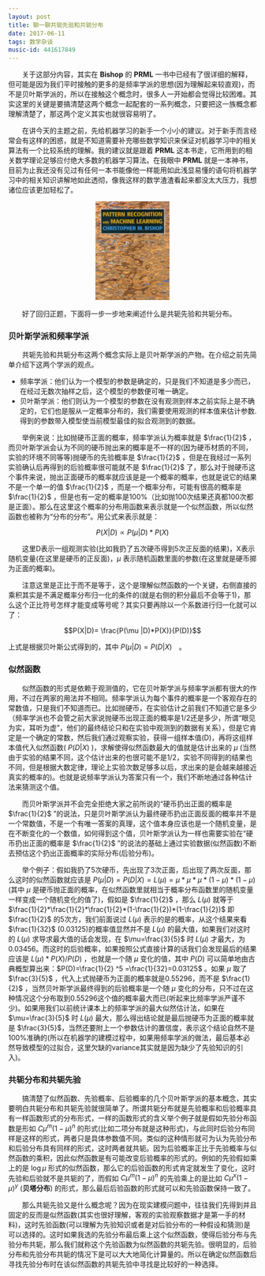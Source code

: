 ```yaml
---
layout: post
title: 聊一聊共轭先验和共轭分布
date: 2017-06-11
tags: 数学杂谈
music-id: 441617849
---
```


　　关于这部分内容，其实在 **Bishop** 的 **PRML** 一书中已经有了很详细的解释，但可能是因为我们平时接触的更多的是频率学派的思想(因为理解起来较直观)，而不是贝叶斯学派的，所以在接触这个概念时，很多人一开始都会觉得比较困难。其实这里的关键是要搞清楚这两个概念一起配套的一系列概念，只要把这一族概念都理解清楚了，那这两个定义其实也就很容易明了。

　　在讲今天的主题之前，先给机器学习的新手一个小小的建议。对于新手而言经常会有这样的困惑，就是不知道需要补充哪些数学知识来保证对机器学习中的相关算法有一个比较系统的理解。我的建议就是跟着 **PRML** 这本书走，它所用到的相关数学理论足够应付绝大多数的机器学习算法。在我眼中 **PRML** 就是一本神书，目前为止我还没有见过有任何一本书能像他一样能用如此浅显易懂的语句将机器学习中的相关知识讲解地如此透彻，像我这样的数学渣渣看起来都没太大压力，我想诸位应该更加轻松了。

<div align="center">
  <img src="/images/posts/conjugacy/prml.png" height="200" width="150">
</div>

　　好了回归正题，下面将一步一步地来阐述什么是共轭先验和共轭分布。

### 贝叶斯学派和频率学派
　　共轭先验和共轭分布这两个概念实际上是贝叶斯学派的产物。在介绍之前先简单介绍下这两个学派的观点。

- 频率学派：他们认为一个模型的参数是确定的，只是我们不知道是多少而已，在经过无数次抽样之后，这个模型的参数便可唯一确定。
- 贝叶斯学派：他们则认为一个模型的参数在没有观测到样本之前实际上是不确定的，它们也是服从一定概率分布的，我们需要使用观测的样本值来估计参数. 得到的参数带入模型使当前模型最佳的拟合观测到的数据。

　　举例来说：比如抛硬币正面的概率，频率学派认为概率就是 $\frac{1}{2}$ ，而贝叶斯学派会认为不同的硬币抛出来的概率是不一样的(因为硬币材质的不同，实验的环境不同等等)抛硬币的先验概率是 $\frac{1}{2}$ ，但是在我经过一系列实验确认后再得到的后验概率很可能就不是 $\frac{1}{2}$ 了，那么对于抛硬币这个事件来说，抛出正面硬币的概率就应该是是一个概率的概率，也就是说它的结果不是一个单一的值 $\frac{1}{2}$ ，而是一个概率分布，可能有很高的概率是 $\frac{1}{2}$ ，但是也有一定的概率是100%（比如抛100次结果还真都100次都是正面）。那么在这里这个概率的分布用函数来表示就是一个似然函数，所以似然函数也被称为“分布的分布”。用公式来表示就是：

$$P(X|D) \propto P(\mu |D)*P(X)$$

　　这里D表示一组观测实验(比如我扔了五次硬币得到5次正反面的结果)，X表示随机变量(在这里是硬币的正反面)，$\mu$ 表示随机函数里面的参数(在这里就是硬币掷为正面的概率)。

　　注意这里是正比于而不是等于，这个是理解似然函数的一个关键，右侧直接的乘积其实是不满足概率分布归一化的条件的(就是右侧的积分最后不会等于1)，那么这个正比符号怎样才能变成等号呢？其实只要再除以一个系数进行归一化就可以了：

$$P(X|D)= \frac{P(\mu |D)*P(X)}{P(D)}$$

上式是根据贝叶斯公式得到的，其中 $P(\mu|D)=P(D|X)$　。


### 似然函数
　　似然函数的形式是依赖于观测值的，它在贝叶斯学派与频率学派都有很大的作用，不过在两家的用法并不相同。频率学派认为每个事件的概率是一个客观存在的常数值，只是我们不知道而已。比如抛硬币，在实验估计之前我们不知道它是多少（频率学派也不会管之前大家说抛硬币出现正面的概率是1/2还是多少，所谓“眼见为实，耳听为虚”，他们的最终结论只和在实验中观测到的数据有关系），但是它肯定是一个确定的常数，然后我们通过观察实验，获得一组样本值(D)，再将这组样本值代入似然函数( $P(D|X)$ )，求解使得似然函数最大的值就是估计出来的 $\mu$ (当然由于实验的结果不同，这个估计出来的也很可能不是1/2，实验不同得到的结果也不同，但是根据大数定律，理论上实验次数足够多以后，求出来的是会越来越接近真实的概率的)。也就是说频率学派认为答案只有一个，我们不断地通过各种估计法来猜测这个值。

　　而贝叶斯学派并不会完全拒绝大家之前所说的“硬币扔出正面的概率是 $\frac{1}{2}$ ”的说法，只是贝叶斯学派认为最终硬币扔出正面反面的概率并不是一个常数值，不是一个有唯一答案的真理，这个值本身应该也是一个随机变量，是在不断变化的一个数值，如何得到这个值，贝叶斯学派认为一样也需要实验在“硬币扔出正面的概率是 $\frac{1}{2}$ ”的说法的基础上通过实验数据(似然函数)不断去预估这个扔出正面概率的实际分布(后验分布)。

　　举个例子：假如我扔了5次硬币，先出现了3次正面，后出现了两次反面，那么这时的似然函数就应该是 $P(\mu|D)= P(D|X) = L(\mu) =\mu*\mu*\mu*(1-\mu)*(1-\mu)$ (其中 $\mu$ 是硬币抛正面的概率，在似然函数里就相当于概率分布函数里的随机变量一样变成一个随机变化的值了)，假如是 $\frac{1}{2}$ ，那么 $L(\mu)$ 就等于 $\frac{1}{2}*\frac{1}{2}*\frac{1}{2}*(1-\frac{1}{2})*(1-\frac{1}{2})$ 即 $\frac{1}{2}$ 的5次方，我们前面说过 $L(\mu)$ 表示的是的概率，从这个结果来看 $\frac{1}{32}$ (0.03125)的概率值显然并不是 $L(\mu)$ 的最大值，如果我们对这时的 $L(\mu)$ 求导求最大值的话会发现，在 $\mu=\frac{3}{5}$ 时 $L(\mu)$ 才最大，为0.03456。而这时的后验概率，如果按照公式直接计算的话我们会发现最后的结果应该是 $L(\mu)*P(X)/P(D)$ ，也就是一个随 $\mu$ 变化的值，其中 $P(D)$ 可以简单地由古典概型算出来：$P(D)=\frac{1}{2} ^5 =\frac{1}{32}=0.03125$ 。如果 $\mu$ 取了 $\frac{3}{5}$ ，代入上式抛硬币为正面的概率就是0.55296，而不是 $\frac{1}{2}$ ，当然贝叶斯学派最终得到的后验概率是一个随 $\mu$ 变化的分布，只不过在这种情况这个分布取到0.55296这个值的概率最大而已(听起来比频率学派严谨不少)。如果用我们以前统计课本上的频率学派的最大似然估计法，如果在 $\mu=\frac{3}{5}$ 时 $L(\mu)$ 最大，那么得出结论就是最后抛硬币为正面的概率就是 $\frac{3}{5}$，当然还要附上一个参数估计的置信度，表示这个结论自然不是100%准确的(所以在机器学的建模过程中，如果用频率学派的做法，最后基本必然导致模型的过拟合，这里欠缺的variance其实就是因为缺少了先验知识的引入)。

### 共轭分布和共轭先验

　　搞清楚了似然函数、先验概率、后验概率的几个贝叶斯学派的基本概念，其实要明白共轭分布和共轭先验就很简单了。所谓共轭分布就是先验概率和后验概率具有一样函数形式的分布形式，一样的函数形式的含义举个例子就是假如先验分布函数是形如 $C \mu ^m (1-\mu) ^n$ 的形式(比如二项分布就是这种形式)，与此同时后验分布同样是这样的形式，两者只是具体参数值不同。类似的这种情形就可为认为先验分布和后验分布具有同样的形式，这时两者就共轭。因为后验概率正比于先验概率与似然函数的乘积，因此似然函数是有可能改变后验概率的形式的。例如的先验假如乘上的是 $\log \mu$ 形式的似然函数，那么它的后验函数的形式肯定就发生了变化，这时先验和后验就不是共轭的了，而假如 $C \mu ^m (1-\mu) ^n$ 的先验乘上的是比如  $C \mu ^x (1-\mu) ^y$ (**贝塔分布**) 的形式，那么最后后验函数的形式就可以和先验函数保持一致了。

　　那么共轭先验又是什么概念呢？因为在现实建模问题中，往往我们先得到并且固定的反而是似然函数(其实也很好理解，客观的实验观察数据才是第一手的材料)，这时先验函数(可以理解为先验知识或者是对后验分布的一种假设和猜测)是可以选择的。这时如果我选的先验分布最后乘上这个似然函数，使得后验分布与先验分布共轭，那么我们就称这个先验函数为似然函数的共轭先验。很明显的，后验分布和先验分布共轭的情况下是可以大大地简化计算量的。所以在确定似然函数后寻找先验分布时在该似然函数的共轭先验中寻找是比较好的一种选择。
